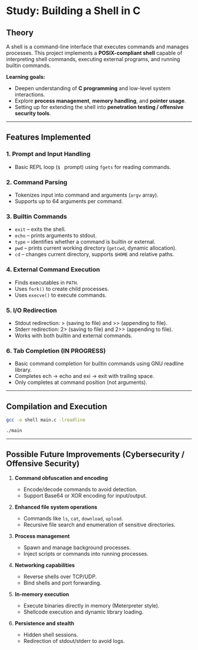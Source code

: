 # Study: Building a Shell in C

## Theory

A shell is a command-line interface that executes commands and manages processes.
This project implements a **POSIX-compliant shell** capable of interpreting shell commands, executing external programs, and running builtin commands.

**Learning goals:**

* Deepen understanding of **C programming** and low-level system interactions.
* Explore **process management**, **memory handling**, and **pointer usage**.
* Setting up for extending the shell into **penetration testing / offensive security tools**.

---

## Features Implemented

### 1. Prompt and Input Handling

* Basic REPL loop (`$ ` prompt) using `fgets` for reading commands.

### 2. Command Parsing

* Tokenizes input into command and arguments (`argv` array).
* Supports up to 64 arguments per command.

### 3. Builtin Commands

* `exit` – exits the shell.
* `echo` – prints arguments to stdout.
* `type` – identifies whether a command is builtin or external.
* `pwd` – prints current working directory (`getcwd`, dynamic allocation).
* `cd` – changes current directory, supports `$HOME` and relative paths.

### 4. External Command Execution

* Finds executables in `PATH`.
* Uses `fork()` to create child processes.
* Uses `execve()` to execute commands.

### 5. I/O Redirection

* Stdout redirection: > (saving to file) and >> (appending to file).
* Stderr redirection: 2> (saving to file) and 2>> (appending to file).
* Works with both builtin and external commands.

### 6. Tab Completion (IN PROGRESS)

* Basic command completion for builtin commands using GNU readline library.
* Completes ech → echo  and exi → exit  with trailing space.
* Only completes at command position (not arguments).

---

## Compilation and Execution

```bash
gcc -o shell main.c -lreadline

./main
```

---

## Possible Future Improvements (Cybersecurity / Offensive Security)

1. **Command obfuscation and encoding**

   * Encode/decode commands to avoid detection.
   * Support Base64 or XOR encoding for input/output.

2. **Enhanced file system operations**

   * Commands like `ls`, `cat`, `download`, `upload`.
   * Recursive file search and enumeration of sensitive directories.

3. **Process management**

   * Spawn and manage background processes.
   * Inject scripts or commands into running processes.

4. **Networking capabilities**

   * Reverse shells over TCP/UDP.
   * Bind shells and port forwarding.

5. **In-memory execution**

   * Execute binaries directly in memory (Meterpreter style).
   * Shellcode execution and dynamic library loading.

6. **Persistence and stealth**

   * Hidden shell sessions.
   * Redirection of stdout/stderr to avoid logs.
